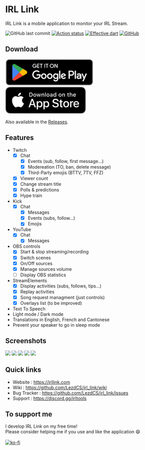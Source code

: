 # IRL Link

IRL Link is a mobile application to monitor your IRL Stream.

![GitHub last commit](https://img.shields.io/github/last-commit/lezdcs/irl_link)
[![Action status](https://img.shields.io/github/actions/workflow/status/lezdcs/irl_link/main.yml?branch=master)](https://github.com/LezdCS/irl-link/actions)
[![Effective dart](https://img.shields.io/badge/style-effective%20dart-%230879ba)](https://dart.dev/guides/language/effective-dart)
[![GitHub](https://img.shields.io/github/license/lezdcs/irl_link?color=%238442f5)](https://choosealicense.com/licenses/gpl-3.0/)

## Download
<a href='https://play.google.com/store/apps/details?id=dev.lezd.www.irllink&pcampaignid=pcampaignidMKT-Other-global-all-co-prtnr-py-PartBadge-Mar2515-1'><img alt='Get it on Google Play' height="85" src='./lib/assets/google-play-badge.png'/></a>
<a href="https://apps.apple.com/app/id6447156883"><img alt='Download on the App Store' height="85" src="./lib/assets/apple-download.svg"></a>

Also available in the [Releases](https://github.com/LezdCS/irl_link/releases).
<br />

## Features

- Twitch
  - [x] Chat
    - [x] Events (sub, follow, first message...)
    - [x] Modereation (TO, ban, delete message)
    - [x] Third-Party emojis (BTTV, 7TV, FFZ)
  - [x] Viewer count
  - [x] Change stream title
  - [x] Polls & predictions
  - [x] Hype train
- Kick
  - [x] Chat
    - [x] Messages
    - [x] Events (subs, follow...)
    - [x] Emojis
- YouTube
  - [x] Chat
    - [x] Messages
- OBS controls
  - [x] Start & stop streaming/recording
  - [x] Switch scenes
  - [x] On/Off sources
  - [x] Manage sources volume
  - [ ] Display OBS statistics
- StreamElements
  - [x] Display activities (subs, follows, tips...)
  - [x] Replay activities
  - [x] Song request managment (just controls)
  - [x] Overlays list (to be improved)
- Text To Speech
- Light mode / Dark mode
- Translations in English, French and Cantonese
- Prevent your speaker to go in sleep mode

## Screenshots
<div>
<img src="https://user-images.githubusercontent.com/63884731/234930179-d560bf12-fe8a-4940-9608-dfa7ca974b16.png" width="200">
<img src="https://user-images.githubusercontent.com/63884731/234930963-7874318f-37fe-4fdf-8daa-755c00db093b.png" width="200">
<img src="https://user-images.githubusercontent.com/63884731/234930982-ae78c20a-ef54-416a-89e9-f58b06e79398.png" width="200">
<img src="https://user-images.githubusercontent.com/63884731/234931180-c16d2cbe-0bbf-4a16-b18b-8965fb6de55b.png" width="200">
<img src="https://user-images.githubusercontent.com/63884731/234931194-490a8f15-f6ec-46c9-8459-b7f5913b2a9c.png" width="200">
</div>

## Quick links
- Website : https://irllink.com
- Wiki : https://github.com/LezdCS/irl_link/wiki
- Bug Tracker : https://github.com/LezdCS/irl_link/issues
- Support : https://discord.gg/irltools

## To support me
I develop IRL Link on my free time! <br /> Please consider helping me if you use and like the application 😄<br />
<br />
[![ko-fi](https://ko-fi.com/img/githubbutton_sm.svg)](https://ko-fi.com/J3J43ML34)
